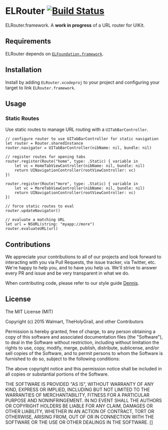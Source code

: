 # ELRouter [![Build Status](https://travis-ci.org/Electrode-iOS/ELRouter.svg)](https://travis-ci.org/Electrode-iOS/ELRouter)

ELRouter.framework. A **work in progress** of a URL router for UIKit.

## Requirements

ELRouter depends on [`ELFoundation.framework`](https://github.com/Electrode-iOS/ELFoundation).

## Installation

Install by adding `ELRouter.xcodeproj` to your project and configuring your target to link `ELRouter.framework`.

## Usage


### Static Routes

Use static routes to manage URL routing with a `UITabBarController`.

```
// configure router to use UITabBarController for static navigation
let router = Router.sharedInstance
router.navigator = UITabBarController(nibName: nil, bundle: nil)

// register routes for opening tabs
router.register(Route("home", type: .Static) { variable in
    let vc = HomeTabViewController(nibName: nil, bundle: nil)
    return UINavigationController(rootViewController: vc)
})

router.register(Route("more", type: .Static) { variable in
    let vc = MoreTabViewController(nibName: nil, bundle: nil)
    return UINavigationController(rootViewController: vc)
})

// force static routes to eval
router.updateNavigator()

// evaluate a matching URL
let url = NSURL(string: "myapp://more")
router.evaluateURL(url)
```

## Contributions

We appreciate your contributions to all of our projects and look forward to interacting with you via Pull Requests, the issue tracker, via Twitter, etc.  We're happy to help you, and to have you help us.  We'll strive to answer every PR and issue and be very transparent in what we do.

When contributing code, please refer to our style guide [Dennis](https://github.com/TheHolyGrail/Dennis).

## License

The MIT License (MIT)

Copyright (c) 2015 Walmart, TheHolyGrail, and other Contributors

Permission is hereby granted, free of charge, to any person obtaining a copy
of this software and associated documentation files (the "Software"), to deal
in the Software without restriction, including without limitation the rights
to use, copy, modify, merge, publish, distribute, sublicense, and/or sell
copies of the Software, and to permit persons to whom the Software is
furnished to do so, subject to the following conditions:

The above copyright notice and this permission notice shall be included in all
copies or substantial portions of the Software.

THE SOFTWARE IS PROVIDED "AS IS", WITHOUT WARRANTY OF ANY KIND, EXPRESS OR
IMPLIED, INCLUDING BUT NOT LIMITED TO THE WARRANTIES OF MERCHANTABILITY,
FITNESS FOR A PARTICULAR PURPOSE AND NONINFRINGEMENT. IN NO EVENT SHALL THE
AUTHORS OR COPYRIGHT HOLDERS BE LIABLE FOR ANY CLAIM, DAMAGES OR OTHER
LIABILITY, WHETHER IN AN ACTION OF CONTRACT, TORT OR OTHERWISE, ARISING FROM,
OUT OF OR IN CONNECTION WITH THE SOFTWARE OR THE USE OR OTHER DEALINGS IN THE
SOFTWARE.
[]
